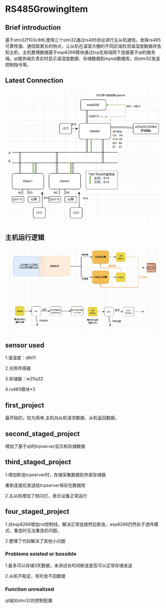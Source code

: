 # RS485GrowingItem

## Brief introduction

基于stm32f103c8t6,使用三个stm32通过rs485协议进行主从机通信。发挥rs485可靠性强、通信距离长的特点，让从机在温室大棚的不同区域检测温湿度数据并告知主机，主机整理数据基于esp8266模块通过tcp在局域网下连接基于qt的服务端。qt服务端负责实时显示温湿度数据、存储数据到mysql数据库，向stm32发送控制指令等。

## Latest Connection

![image-20250314144332574](README.assets/image-20250314144332574.png)

## 主机运行逻辑

![image-20250314153708868](README.assets/image-20250314153708868.png)

## sensor used

1.温湿度：dth11

2.光照传感器

3.存储器：w25q32

4.rs485模块*3

## first_project

最开始的，较为简单,主机向从机请求数据，从机返回数据。

## second_staged_project

增加了基于qt的tcpserver显示和存储数据

## third_staged_project

1.增加断连tcpserver时，存储采集数据到外部存储器

重新连接后发送给tcpserver保存在数据库

2.主从机增加了频闪灯，表示设备正常运行

## four_staged_project

1.对esp8266增加rst控制线，解决正常连接然后断连，esp8266仍然处于透传模式，重连时无法重连的问题。

2.整理了代码解决了其他小问题

### Problems existed or bossible

1.最多可以存储3天数据，未测试长时间断连是否可以正常存储发送

2.从机不稳定，有时发不回数据

### Function unrealized

qt端对stm32的控制配置

